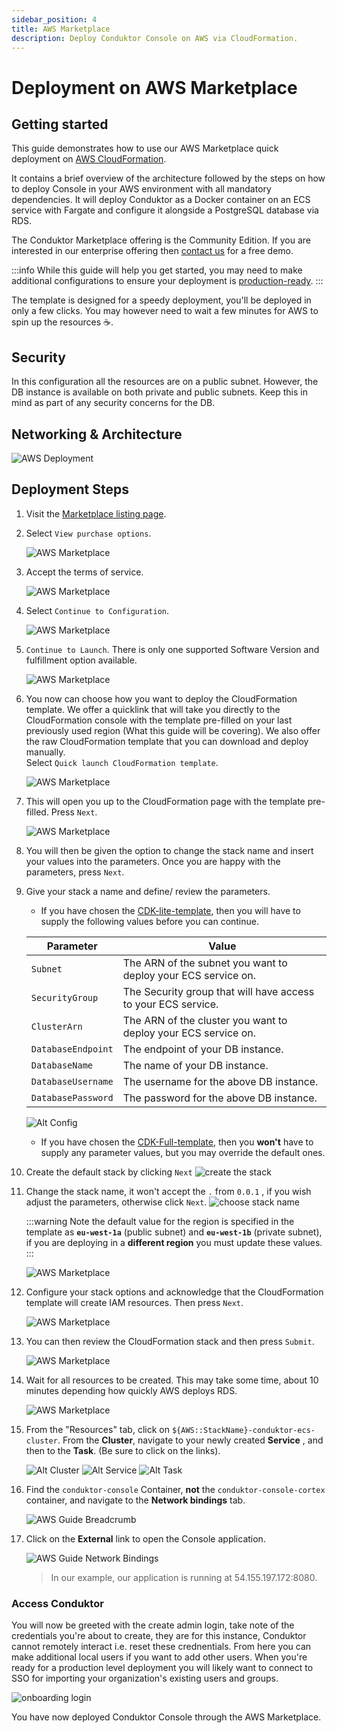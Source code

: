 ```yaml
---
sidebar_position: 4
title: AWS Marketplace
description: Deploy Conduktor Console on AWS via CloudFormation.
---
```


# Deployment on AWS Marketplace

## Getting started

This guide demonstrates how to use our AWS Marketplace quick deployment on [AWS CloudFormation](https://aws.amazon.com/cloudformation/).

It contains a brief overview of the architecture followed by the steps on how to deploy Console in your AWS environment with all mandatory dependencies. It will deploy Conduktor as a Docker container on an ECS service with Fargate and configure it alongside a PostgreSQL database via RDS.

The Conduktor Marketplace offering is the Community Edition. If you are interested in our enterprise offering then [contact us](https://conduktor.io/contact/demo?utm_source=docs&utm_medium=product) for a free demo.

:::info
While this guide will help you get started, you may need to make additional configurations to ensure your deployment is [production-ready](/platform/get-started/installation/hardware/#production-requirements).
:::

The template is designed for a speedy deployment, you'll be deployed in only a few clicks. You may however need to wait a few minutes for AWS to spin up the resources ☕.

## Security

In this configuration all the resources are on a public subnet. However, the DB instance is available on both private and public subnets. Keep this in mind as part of any security concerns for the DB.

## Networking & Architecture

![AWS Deployment](./assets/conduktor.ecs.drawio.svg)

## Deployment Steps

1. Visit the [Marketplace listing page](https://aws.amazon.com/marketplace/pp/prodview-xjv65ie5rjtxu).

1. Select `View purchase options`.

    ![AWS Marketplace](./assets/aws-marketplace-1.png)

1. Accept the terms of service.

    ![AWS Marketplace](./assets/aws-marketplace-2.png)

1. Select `Continue to Configuration`.

    ![AWS Marketplace](./assets/aws-marketplace-3.png)

1. `Continue to Launch`. There is only one supported Software Version and fulfillment option available.

    ![AWS Marketplace](./assets/aws-marketplace-4.png)


1. You now can choose how you want to deploy the CloudFormation template. We offer a quicklink that will take you directly to the CloudFormation console with the template pre-filled on your last previously used region (What this guide will be covering). We also offer the raw CloudFormation template that you can download and deploy manually.  
Select `Quick launch CloudFormation template`.

    ![AWS Marketplace](./assets/aws-marketplace-5.png)

1. This will open you up to the CloudFormation page with the template pre-filled. Press `Next`.

    ![AWS Marketplace](./assets/aws-marketplace-6.png)

1. You will then be given the option to change the stack name and insert your values into the parameters. Once you are happy with the parameters, press `Next`.




8.  Give your stack a name and define/ review the parameters.

    - If you have chosen the [CDK-lite-template](https://github.com/conduktor/quickstart-conduktor-cloudformation/blob/main/templates/CDK-lite-template.yaml), then you will have to supply the following values before you can continue.

    | Parameter | Value |
    | -------- | ------- |
    | `Subnet` | The ARN of the subnet you want to deploy your ECS service on. |
    | `SecurityGroup` |  The Security group that will have access to your ECS service. |
    | `ClusterArn` | The ARN of the cluster you want to deploy your ECS service on. |
    | `DatabaseEndpoint` | The endpoint of your DB instance. |
    | `DatabaseName` | The name of your DB instance. |
    | `DatabaseUsername` | The username for the above DB instance. |
    | `DatabasePassword` | The password for the above DB instance. |

    ![Alt Config](assets/cloudformation-guide-3.png)

    - If you have chosen the [CDK-Full-template](https://github.com/conduktor/quickstart-conduktor-cloudformation/blob/main/templates/CDK-full-template.yaml), then you **won't** have to supply any parameter values, but you may override the default ones.
1. Create the default stack by clicking `Next`
![create the stack](./assets/create-stack.png)

1. Change the stack name, it won't accept the `.` from `0.0.1` , if you wish adjust the parameters, otherwise click `Next`.
![choose stack name](./assets/stack-name.png)


    :::warning
    Note the default value for the region is specified in the template as **`eu-west-1a`** (public subnet) and **`eu-west-1b`** (private subnet), if you are deploying in a **different region** you must update these values.
    :::

    ![AWS Marketplace](./assets/aws-marketplace-7.png)

9.  Configure your stack options and acknowledge that the CloudFormation template will create IAM resources. Then press `Next`.

    ![AWS Marketplace](./assets/aws-marketplace-8.png)

10. You can then review the CloudFormation stack and then press `Submit`.

    ![AWS Marketplace](./assets/aws-marketplace-9.png)

11. Wait for all resources to be created. This may take some time, about 10 minutes depending how quickly AWS deploys RDS.

    ![AWS Marketplace](./assets/aws-marketplace-10.png)

12. From the "Resources" tab, click on `${AWS::StackName}-conduktor-ecs-cluster`. From the **Cluster**, navigate to your newly created **Service** , and then to the **Task**. (Be sure to click on the links).  

    ![Alt Cluster](assets/aws-marketplace-11.png)
    ![Alt Service](assets/aws-marketplace-12.png)
    ![Alt Task](assets/aws-marketplace-13.png)

13. Find the `conduktor-console` Container, **not** the `conduktor-console-cortex` container, and navigate to the **Network bindings** tab.

    ![AWS Guide Breadcrumb](./assets/aws-marketplace-14.png)

14. Click on the **External** link to open the Console application.

    ![AWS Guide Network Bindings](./assets/aws-marketplace-15.png)

    > In our example, our application is running at 54.155.197.172:8080.

### Access Conduktor

You will now be greeted with the create admin login, take note of the credentials you're about to create, they are for this instance, Conduktor cannot remotely interact i.e. reset these crednentials. From here you can make additional local users if you want to add other users. When you're ready for a production level deployment you will likely want to connect to SSO for importing your organization's existing users and groups.

![onboarding login](./assets/login.png)

You have now deployed Conduktor Console through the AWS Marketplace.
